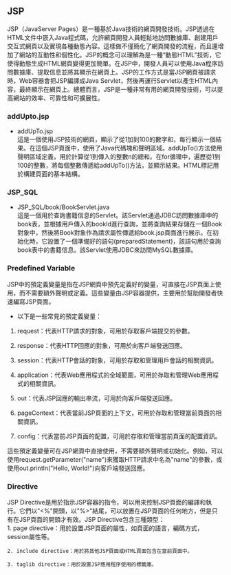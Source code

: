 ## JSP
JSP（JavaServer Pages）是一種基於Java技術的網頁開發技術。JSP透過在HTML文件中嵌入Java程式碼，允許網頁開發人員輕鬆地訪問數據庫、創建用戶交互式網頁以及實現各種動態內容。這樣做不僅簡化了網頁開發的流程，而且還增加了網站的互動性和個性化。JSP的概念可以理解為是一種“動態HTML”技術，它使得動態生成HTML網頁變得更加簡單。在JSP中，開發人員可以使用Java程序訪問數據庫、提取信息並將其顯示在網頁上。JSP的工作方式是當JSP網頁被請求時，Web容器會把JSP編譯成Java Servlet，然後再運行Servlet以產生HTML內容，最終顯示在網頁上。總體而言，JSP是一種非常有用的網頁開發技術，可以提高網站的效率、可靠性和可擴展性。


### addUpto.jsp

* addUpTo.jsp   
    這是一個使用JSP技術的網頁，顯示了從1加到100的數字和，每行顯示一個結果。在這個JSP頁面中，使用了Java代碼塊和聲明區域。addUpTo()方法使用聲明區域定義，用於計算從1到傳入的整數n的總和。在for循環中，遍歷從1到100的整數，將每個整數傳遞給addUpTo()方法，並顯示結果。HTML標記用於構建頁面的基本結構。

### JSP_SQL

* JSP_SQL/book/BookServlet.java   
    這是一個用於查詢書籍信息的Servlet。該Servlet通過JDBC訪問數據庫中的book表，並根據用戶傳入的bookId進行查詢，並將查詢結果存儲在一個Book對象中，然後將Book對象作為請求屬性傳遞給book.jsp頁面進行展示。在初始化時，它設置了一個準備好的語句(preparedStatement)，該語句用於查詢book表中的書籍信息。該Servlet使用JDBC來訪問MySQL數據庫。


### Predefined Variable
JSP中的預定義變量是指在JSP網頁中預先定義好的變量，可直接在JSP頁面上使用，而不需要額外聲明或定義。這些變量由JSP容器提供，主要用於幫助開發者快速編寫JSP頁面。   

* 以下是一些常見的預定義變量：

1. request：代表HTTP請求的對象，可用於存取客戶端提交的參數。   

2. response：代表HTTP回應的對象，可用於向客戶端發送回應。   

3. session：代表HTTP會話的對象，可用於存取和管理用戶會話的相關資訊。   

4. application：代表Web應用程式的全域範圍，可用於存取和管理Web應用程式的相關資訊。   

5. out：代表JSP回應的輸出串流，可用於向客戶端發送回應。   

6. pageContext：代表當前JSP頁面的上下文，可用於存取和管理當前頁面的相關資訊。   

7. config：代表當前JSP頁面的配置，可用於存取和管理當前頁面的配置資訊。   

這些預定義變量可在JSP網頁中直接使用，不需要額外聲明或初始化。例如，可以使用request.getParameter("name")來獲取HTTP請求中名為"name"的參數，或使用out.println("Hello, World!")向客戶端發送回應。   


### Directive
JSP Directive是用於指示JSP容器的指令，可以用來控制JSP頁面的編譯和執行。它們以"<%"開頭，以"%>"結尾，可以放置在JSP頁面的任何地方，但是只有在JSP頁面的開頭才有效。JSP Directive包含三種類型：   
    1. page directive：用於設置JSP頁面的屬性，如頁面的語言，編碼方式，session屬性等。   

    2. include directive：用於將其他JSP頁面或HTML頁面包含在當前頁面中。   

    3. taglib directive：用於設置JSP應用程序使用的標籤庫。   

